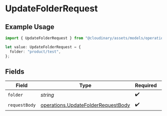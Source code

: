# UpdateFolderRequest

## Example Usage

```typescript
import { UpdateFolderRequest } from "@cloudinary/assets/models/operations";

let value: UpdateFolderRequest = {
  folder: "product/test",
};
```

## Fields

| Field                                                                                    | Type                                                                                     | Required                                                                                 | Description                                                                              | Example                                                                                  |
| ---------------------------------------------------------------------------------------- | ---------------------------------------------------------------------------------------- | ---------------------------------------------------------------------------------------- | ---------------------------------------------------------------------------------------- | ---------------------------------------------------------------------------------------- |
| `folder`                                                                                 | *string*                                                                                 | :heavy_check_mark:                                                                       | N/A                                                                                      | product/test                                                                             |
| `requestBody`                                                                            | [operations.UpdateFolderRequestBody](../../models/operations/updatefolderrequestbody.md) | :heavy_check_mark:                                                                       | N/A                                                                                      |                                                                                          |